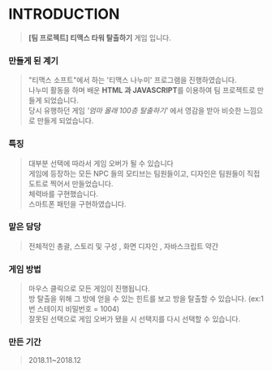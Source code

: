 # INTRODUCTION
> <b>[팀 프로젝트] 티맥스 타워 탈출하기</b> 게임 입니다. <br>

### 만들게 된 계기
> "티맥스 소프트"에서 하는 '티맥스 나누미' 프로그램을 진행하였습니다. <br>
> 나누미 활동을 하며 배운 <b>HTML 과 JAVASCRIPT</b>를 이용하여 팀 프로젝트로 만들게 되었습니다. <br>
> 당시 유행하던 게임 <em>'엄마 몰래 100층 탈출하기'</em> 에서 영감을 받아 비슷한 느낌으로 만들게 되었습니다.

### 특징
> 대부분 선택에 따라서 게임 오버가 될 수 있습니다 <br>
> 게임에 등장하는 모든 NPC 들의 모티브는 팀원들이고, 디자인은 팀원들이 직접 도트로 찍어서 만들었습니다.<br>
> 체력바를 구현했습니다. <br>
> 스마트폰 패턴을 구현하였습니다.

### 맡은 담당
> 전체적인 총괄, 스토리 및 구성 , 화면 디자인 , 자바스크립트 약간

### 게임 방법
> 마우스 클릭으로 모든 게임이 진행됩니다. <br>
> 방 탈출을 위해 그 방에 얻을 수 있는 힌트를 보고 방을 탈출할 수 있습니다. (ex:1번 스테이지 비밀번호 = 1004)<br>
> 잘못된 선택으로 게임 오버가 됐을 시 선택지를 다시 선택할 수 있습니다. <br>

### 만든 기간
> 2018.11~2018.12


